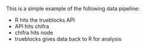 This is a simple example of the following data pipeline:
  - R hits the trueblocks API
  - API hits chifra
  - chifra hits node
  - trueblocks gives data back to R for analysis
